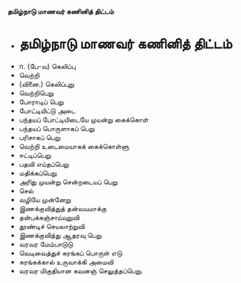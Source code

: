 **தமிழ்நாடு மாணவர் கணினித் திட்டம்**
- # தமிழ்நாடு மாணவர் கணினித் திட்டம்
- n. (பே-வ) கெலிப்பு
- வெற்றி
- (வினை.) கெலிப்புறு
- வெற்றிபெறு
- போராடிப் பெறு
- போட்டியிட்டு அடை
- பந்தயப் போட்டியிடையே  முயன்று கைக்கொள்
- பந்தயப் பொருளாகப் பெறு
- பரிசாகப் பெறு
- வெற்றி உடைமையாகக் கைக்கொள்ளு
- ஈட்டிப்பெறு
- பதவி எய்தப்பெறு
- மதிக்கப்பெறு
- அரிது முயன்று சென்றடையப் பெறு
- செல்
- வழியே முன்னேறு
-  இணக்குவித்துத் தன்வயமாக்கு
- தன்பக்கஞ்சாய்வுறுவி
- தூண்டிச் செயலாற்றுவி
- இணக்குவித்து ஆதரவு பெறு
-  வரவர மேம்பாடுடு
- வெடிவைத்துச்   சுரங்கப் பொருள் எடு
- சுரங்கக்கால்  உருவாக்கி அமைவி
- வரவர மிகுதியான  கவனஞ் செலுத்தப்பெறு.

